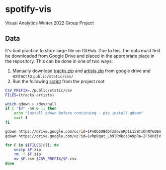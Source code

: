 # spotify-vis

Visual Analytics Winter 2022 Group Project

## Data

It's bad practice to store large file on GitHub. Due to this, the data must first be downloaded from Google Drive and placed in the appropriate place in the repository. This can be done in one of two ways:

1. Manually download [tracks.zip]() and [artists.zip]() from google drive and extract to `public/static/csv/`
2. Run the following [script](download_csv.sh) from the project root

```sh
CSV_PREFIX=./public/static/csv
FILES=(tracks artists)

which gdown > /dev/null
if [ "$?" -ne 0 ]; then
    echo "Install gdown before continuing - pip install gdown"
    exit 1
fi

gdown https://drive.google.com/uc?id=1PvQbbD8dbTzm67oRp1L158TxOhNY6OBn
gdown https://drive.google.com/uc?id=1vhp0qat_Lh9lRWkcz3A9pRa-2F5UOdjV

for F in ${FILES[@]}; do
    unzip $F.zip
    rm -f $F.zip
    mv $F.csv $CSV_PREFIX/$F.csv
done

```
